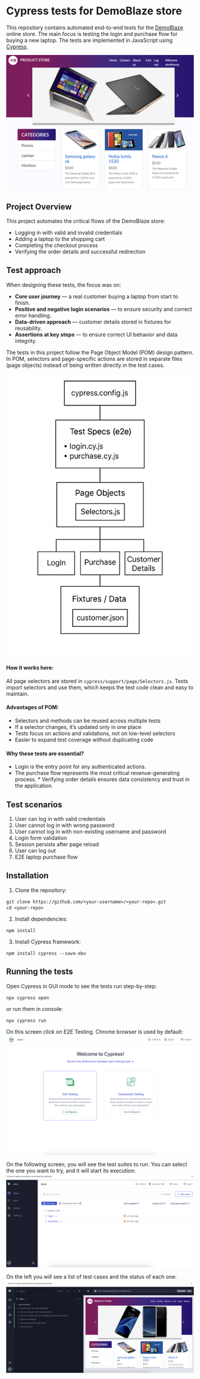 # Cypress tests for DemoBlaze store
This repository contains automated end-to-end tests for the [DemoBlaze](https://www.demoblaze.com/)  online store. The main focus is testing the login and purchase flow for buying a new laptop. The tests are implemented in JavaScript using [Cypress](https://www.cypress.io/).

![Image](docs/image1.png)

## Project Overview
This project automates the critical flows of the DemoBlaze store:

* Logging in with valid and invalid credentials
* Adding a laptop to the shopping cart
* Completing the checkout process
* Verifying the order details and successful redirection

## Test approach
When designing these tests, the focus was on:
* **Core user journey** — a real customer buying a laptop from start to finish.
* **Positive and negative login scenarios** — to ensure security and correct error handling.
* **Data-driven approach** — customer details stored in fixtures for reusability.
* **Assertions at key steps** — to ensure correct UI behavior and data integrity.

The tests in this project follow the Page Object Model (POM) design pattern.
In POM, selectors and page-specific actions are stored in separate files (page objects) instead of being written directly in the test cases.

![Image](docs/POM.png)


#### How it works here:

All page selectors are stored in `cypress/support/page/Selectors.js`. Tests import selectors and use them, which keeps the test code clean and easy to maintain.

#### Advantages of POM:

* Selectors and methods can be reused across multiple tests
* If a selector changes, it’s updated only in one place
* Tests focus on actions and validations, not on low-level selectors
* Easier to expand test coverage without duplicating code

#### Why these tests are essential?
* Login is the entry point for any authenticated actions.
* The purchase flow represents the most critical revenue-generating process. * Verifying order details ensures data consistency and trust in the application.

## Test scenarios
1. User can log in with valid credentials
2. User cannot log in with wrong password
3. User cannot log in with non-existing username and password
4. Login form validation
5. Session persists after page reload
6. User can log out
7. E2E laptop purchase flow

## Installation
1. Clone the repository:
```
git clone https://github.com/<your-username>/<your-repo>.git
cd <your-repo>
```

2. Install dependencies:
```
npm install
```
3. Install Cypress framework:
```
npm install cypress --save-dev
```

## Running the tests
Open Cypress in GUI mode to see the tests run step-by-step:
```
npx cypress open
```

or run them in console:
```
npx cypress run
```

On this screen click on E2E Testing. Chrome browser is used by default:
![Image](docs/image2.png)

On the following screen, you will see the test suites to run. You can select the one you want to try, and it will start its execution:
![Image](docs/image3.png)

On the left you will see a list of test cases and the status of each one:
![Image](docs/image4.png)